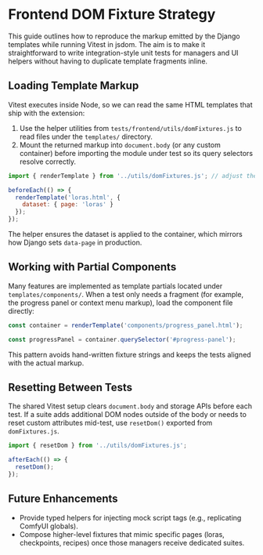 # Frontend DOM Fixture Strategy

This guide outlines how to reproduce the markup emitted by the Django templates while running Vitest in jsdom.  The aim is to make it straightforward to write integration-style unit tests for managers and UI helpers without having to duplicate template fragments inline.

## Loading Template Markup

Vitest executes inside Node, so we can read the same HTML templates that ship with the extension:

1. Use the helper utilities from `tests/frontend/utils/domFixtures.js` to read files under the `templates/` directory.
2. Mount the returned markup into `document.body` (or any custom container) before importing the module under test so its query selectors resolve correctly.

```js
import { renderTemplate } from '../utils/domFixtures.js'; // adjust the relative path to your spec

beforeEach(() => {
  renderTemplate('loras.html', {
    dataset: { page: 'loras' }
  });
});
```

The helper ensures the dataset is applied to the container, which mirrors how Django sets `data-page` in production.

## Working with Partial Components

Many features are implemented as template partials located under `templates/components/`.  When a test only needs a fragment (for example, the progress panel or context menu markup), load the component file directly:

```js
const container = renderTemplate('components/progress_panel.html');

const progressPanel = container.querySelector('#progress-panel');
```

This pattern avoids hand-written fixture strings and keeps the tests aligned with the actual markup.

## Resetting Between Tests

The shared Vitest setup clears `document.body` and storage APIs before each test.  If a suite adds additional DOM nodes outside of the body or needs to reset custom attributes mid-test, use `resetDom()` exported from `domFixtures.js`.

```js
import { resetDom } from '../utils/domFixtures.js';

afterEach(() => {
  resetDom();
});
```

## Future Enhancements

- Provide typed helpers for injecting mock script tags (e.g., replicating ComfyUI globals).
- Compose higher-level fixtures that mimic specific pages (loras, checkpoints, recipes) once those managers receive dedicated suites.

